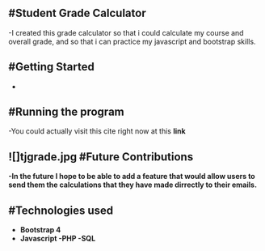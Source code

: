 #Student Grade Calculator
-
-I created this grade calculator so that i could calculate my course and overall grade, and so that i can practice my javascript and bootstrap skills.

#Getting Started
- 
-

#Running the program
-
-You could actually visit this cite right now at this <strong>link<strong>

![]tjgrade.jpg
#Future Contributions
-
-In the future I hope to be able to add a feature that would allow users to send them the calculations that they have made dirrectly to their emails.

#Technologies used
-
- Bootstrap 4
- Javascript
-PHP
-SQL
        
